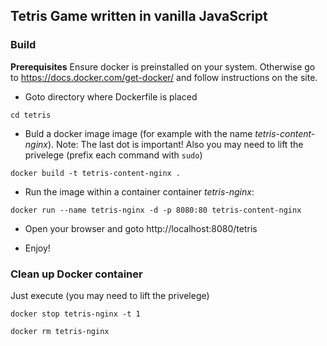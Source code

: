## Tetris Game written in vanilla JavaScript

### Build

**Prerequisites**
Ensure docker is preinstalled on your system. Otherwise go to https://docs.docker.com/get-docker/ and follow instructions on the site.


- Goto directory where Dockerfile is placed

`cd tetris`

- Buld a docker image image (for example with the name
*tetris-content-nginx*). Note: The last dot is important!
Also you may need to lift the privelege (prefix each command with `sudo`)



`docker build -t tetris-content-nginx .`


- Run the image within a container container *tetris-nginx*:

`docker run --name tetris-nginx -d -p 8080:80 tetris-content-nginx`

- Open your browser and goto http://localhost:8080/tetris

- Enjoy!


### Clean up Docker container

Just execute (you may need to lift the privelege)

`docker stop tetris-nginx -t 1`

`docker rm tetris-nginx`
